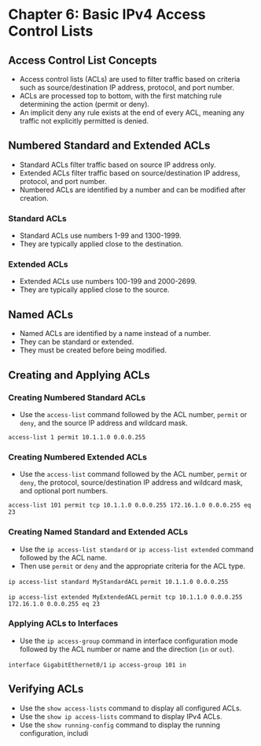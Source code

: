 # Chapter 6: Basic IPv4 Access Control Lists

## Access Control List Concepts

*   Access control lists (ACLs) are used to filter traffic based on criteria such as source/destination IP address, protocol, and port number.
*   ACLs are processed top to bottom, with the first matching rule determining the action (permit or deny).
*   An implicit deny any rule exists at the end of every ACL, meaning any traffic not explicitly permitted is denied.

## Numbered Standard and Extended ACLs

*   Standard ACLs filter traffic based on source IP address only.
*   Extended ACLs filter traffic based on source/destination IP address, protocol, and port number.
*   Numbered ACLs are identified by a number and can be modified after creation.

### Standard ACLs

*   Standard ACLs use numbers 1-99 and 1300-1999.
*   They are typically applied close to the destination.

### Extended ACLs

*   Extended ACLs use numbers 100-199 and 2000-2699.
*   They are typically applied close to the source.

## Named ACLs

*   Named ACLs are identified by a name instead of a number.
*   They can be standard or extended.
*   They must be created before being modified.

## Creating and Applying ACLs

### Creating Numbered Standard ACLs

*   Use the `access-list` command followed by the ACL number, `permit` or `deny`, and the source IP address and wildcard mask.

`access-list 1 permit 10.1.1.0 0.0.0.255`


### Creating Numbered Extended ACLs

*   Use the `access-list` command followed by the ACL number, `permit` or `deny`, the protocol, source/destination IP address and wildcard mask, and optional port numbers.

`access-list 101 permit tcp 10.1.1.0 0.0.0.255 172.16.1.0 0.0.0.255 eq 23`


### Creating Named Standard and Extended ACLs

*   Use the `ip access-list standard` or `ip access-list extended` command followed by the ACL name.
*   Then use `permit` or `deny` and the appropriate criteria for the ACL type.

`ip access-list standard MyStandardACL`
`permit 10.1.1.0 0.0.0.255`

`ip access-list extended MyExtendedACL`
`permit tcp 10.1.1.0 0.0.0.255 172.16.1.0 0.0.0.255 eq 23`


### Applying ACLs to Interfaces

*   Use the `ip access-group` command in interface configuration mode followed by the ACL number or name and the direction (`in` or `out`).

`interface GigabitEthernet0/1`
`ip access-group 101 in`


## Verifying ACLs

*   Use the `show access-lists` command to display all configured ACLs.
*   Use the `show ip access-lists` command to display IPv4 ACLs.
*   Use the `show running-config` command to display the running configuration, includi